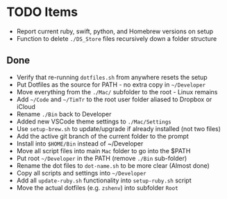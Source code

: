 # TODO Items

- Report current ruby, swift, python, and Homebrew versions on setup
- Function to delete `./DS_Store` files recursively down a folder structure 


## Done

- Verify that re-running `dotfiles.sh` from anywhere resets the setup
- Put Dotfiles as the source for PATH - no extra copy in `~/Developer`
- Move everything from the `./Mac/` subfolder to the root - Linux remains
- Add `~/Code` and `~/TimTr` to the root user folder aliased to Dropbox or iCloud
- Rename `./Bin` back to Developer
- Added new VSCode theme settings to `./Mac/Settings`
- Use `setup-brew.sh` to update/upgrade if already installed (not two files)
- Add the active git branch of the current folder to the prompt
- Install into `$HOME/Bin` instead of ~/Developer
- Move all script files into main `Mac` folder to go into the $PATH
- Put root `~/Developer` in the PATH (remove `./Bin` sub-folder)
- Rename the dot files to `dot-name.sh` to be more clear (Almost done)
- Copy all scripts and settings into `~/Developer`
- Add all `update-ruby.sh` functionality into `setup-ruby.sh` script
- Move the actual dotfiles (e.g. `zshenv`) into subfolder `Root`





